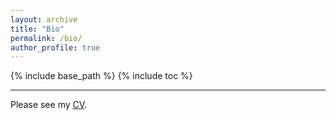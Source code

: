 ```yaml
---
layout: archive
title: "Bio"
permalink: /bio/
author_profile: true
---
```


{% include base_path %}
{% include toc %}

---

Please see my [CV](https://drive.google.com/file/d/1ECZneuYgm_HnYA-pI9CszMXF4esi7AjR/view?usp=sharing).